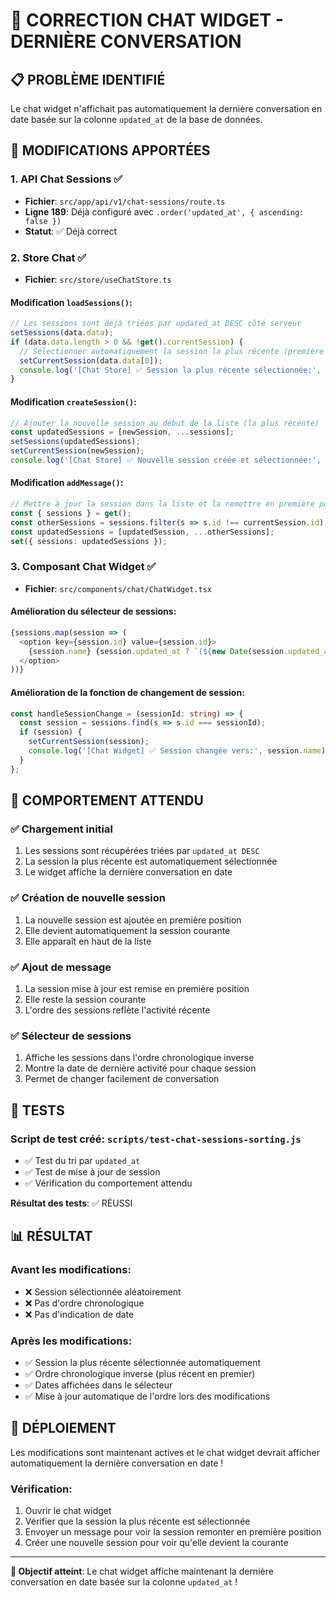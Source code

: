 # 🎯 CORRECTION CHAT WIDGET - DERNIÈRE CONVERSATION

## 📋 PROBLÈME IDENTIFIÉ

Le chat widget n'affichait pas automatiquement la dernière conversation en date basée sur la colonne `updated_at` de la base de données.

## 🔧 MODIFICATIONS APPORTÉES

### 1. **API Chat Sessions** ✅
- **Fichier**: `src/app/api/v1/chat-sessions/route.ts`
- **Ligne 189**: Déjà configuré avec `.order('updated_at', { ascending: false })`
- **Statut**: ✅ Déjà correct

### 2. **Store Chat** ✅
- **Fichier**: `src/store/useChatStore.ts`

#### Modification `loadSessions()`:
```typescript
// Les sessions sont déjà triées par updated_at DESC côté serveur
setSessions(data.data);
if (data.data.length > 0 && !get().currentSession) {
  // Sélectionner automatiquement la session la plus récente (première dans la liste)
  setCurrentSession(data.data[0]);
  console.log('[Chat Store] ✅ Session la plus récente sélectionnée:', data.data[0].name);
}
```

#### Modification `createSession()`:
```typescript
// Ajouter la nouvelle session au début de la liste (la plus récente)
const updatedSessions = [newSession, ...sessions];
setSessions(updatedSessions);
setCurrentSession(newSession);
console.log('[Chat Store] ✅ Nouvelle session créée et sélectionnée:', newSession.name);
```

#### Modification `addMessage()`:
```typescript
// Mettre à jour la session dans la liste et la remettre en première position
const { sessions } = get();
const otherSessions = sessions.filter(s => s.id !== currentSession.id);
const updatedSessions = [updatedSession, ...otherSessions];
set({ sessions: updatedSessions });
```

### 3. **Composant Chat Widget** ✅
- **Fichier**: `src/components/chat/ChatWidget.tsx`

#### Amélioration du sélecteur de sessions:
```typescript
{sessions.map(session => (
  <option key={session.id} value={session.id}>
    {session.name} {session.updated_at ? `(${new Date(session.updated_at).toLocaleDateString()})` : ''}
  </option>
))}
```

#### Amélioration de la fonction de changement de session:
```typescript
const handleSessionChange = (sessionId: string) => {
  const session = sessions.find(s => s.id === sessionId);
  if (session) {
    setCurrentSession(session);
    console.log('[Chat Widget] ✅ Session changée vers:', session.name);
  }
};
```

## 🎯 COMPORTEMENT ATTENDU

### ✅ **Chargement initial**
1. Les sessions sont récupérées triées par `updated_at DESC`
2. La session la plus récente est automatiquement sélectionnée
3. Le widget affiche la dernière conversation en date

### ✅ **Création de nouvelle session**
1. La nouvelle session est ajoutée en première position
2. Elle devient automatiquement la session courante
3. Elle apparaît en haut de la liste

### ✅ **Ajout de message**
1. La session mise à jour est remise en première position
2. Elle reste la session courante
3. L'ordre des sessions reflète l'activité récente

### ✅ **Sélecteur de sessions**
1. Affiche les sessions dans l'ordre chronologique inverse
2. Montre la date de dernière activité pour chaque session
3. Permet de changer facilement de conversation

## 🧪 TESTS

### Script de test créé: `scripts/test-chat-sessions-sorting.js`
- ✅ Test du tri par `updated_at`
- ✅ Test de mise à jour de session
- ✅ Vérification du comportement attendu

**Résultat des tests**: ✅ RÉUSSI

## 📊 RÉSULTAT

### Avant les modifications:
- ❌ Session sélectionnée aléatoirement
- ❌ Pas d'ordre chronologique
- ❌ Pas d'indication de date

### Après les modifications:
- ✅ Session la plus récente sélectionnée automatiquement
- ✅ Ordre chronologique inverse (plus récent en premier)
- ✅ Dates affichées dans le sélecteur
- ✅ Mise à jour automatique de l'ordre lors des modifications

## 🚀 DÉPLOIEMENT

Les modifications sont maintenant actives et le chat widget devrait afficher automatiquement la dernière conversation en date !

### Vérification:
1. Ouvrir le chat widget
2. Vérifier que la session la plus récente est sélectionnée
3. Envoyer un message pour voir la session remonter en première position
4. Créer une nouvelle session pour voir qu'elle devient la courante

---

**🎯 Objectif atteint**: Le chat widget affiche maintenant la dernière conversation en date basée sur la colonne `updated_at` ! 